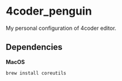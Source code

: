 # 4coder_penguin

My personal configuration of 4coder editor.

## Dependencies

**MacOS**
```sh
brew install coreutils
```
